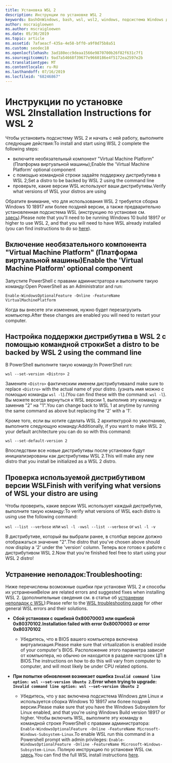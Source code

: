```yaml
---
title: Установка WSL 2
description: Инструкции по установке WSL 2
keywords: BashOnWindows, bash, wsl, wsl2, windows, подсистема Windows для Linux, windowssubsystem, ubuntu, debian, suse, windows 10, установка
author: mscraigloewen
ms.author: mscraigloewen
ms.date: 05/30/2019
ms.topic: article
ms.assetid: 7afaeacf-435a-4e58-bff0-a9f0d75b8a51
ms.custom: seodec18
ms.openlocfilehash: 3ad180ecc9deaa1566e9870700b26f82f631c7f1
ms.sourcegitcommit: 9ad7a54668f39677e9660186e4f5172ea2597e2b
ms.translationtype: MT
ms.contentlocale: ru-RU
ms.lasthandoff: 07/16/2019
ms.locfileid: "68246867"
---
```

# <a name="installation-instructions-for-wsl-2"></a><span data-ttu-id="badba-104">Инструкции по установке WSL 2</span><span class="sxs-lookup"><span data-stu-id="badba-104">Installation Instructions for WSL 2</span></span>

<span data-ttu-id="badba-105">Чтобы установить подсистему WSL 2 и начать с ней работу, выполните следующие действия:</span><span class="sxs-lookup"><span data-stu-id="badba-105">To install and start using WSL 2 complete the following steps:</span></span>

- <span data-ttu-id="badba-106">включите необязательный компонент "Virtual Machine Platform" (Платформа виртуальной машины);</span><span class="sxs-lookup"><span data-stu-id="badba-106">Enable the 'Virtual Machine Platform' optional component</span></span>
- <span data-ttu-id="badba-107">с помощью командной строки задайте поддержку дистрибутива в WSL 2;</span><span class="sxs-lookup"><span data-stu-id="badba-107">Set a distro to be backed by WSL 2 using the command line</span></span>
- <span data-ttu-id="badba-108">проверьте, какие версии WSL используют ваши дистрибутивы.</span><span class="sxs-lookup"><span data-stu-id="badba-108">Verify what versions of WSL your distros are using</span></span>

<span data-ttu-id="badba-109">Обратите внимание, что для использования WSL 2 требуется сборка Windows 10 18917 или более поздней версии, а также предварительно установленная подсистема WSL (инструкцию по установке см. [здесь](./install-win10.md)).</span><span class="sxs-lookup"><span data-stu-id="badba-109">Please note that you'll need to be running Windows 10 build 18917 or higher to use WSL 2, and that you will need to have WSL already installed (you can find instructions to do so [here](./install-win10.md)).</span></span> 

## <a name="enable-the-virtual-machine-platform-optional-component"></a><span data-ttu-id="badba-110">Включение необязательного компонента "Virtual Machine Platform" (Платформа виртуальной машины)</span><span class="sxs-lookup"><span data-stu-id="badba-110">Enable the 'Virtual Machine Platform' optional component</span></span>

<span data-ttu-id="badba-111">Запустите PowerShell с правами администратора и выполните такую команду:</span><span class="sxs-lookup"><span data-stu-id="badba-111">Open PowerShell as an Administrator and run:</span></span>

`Enable-WindowsOptionalFeature -Online -FeatureName VirtualMachinePlatform`

<span data-ttu-id="badba-112">Когда вы внесете эти изменения, нужно будет перезагрузить компьютер.</span><span class="sxs-lookup"><span data-stu-id="badba-112">After these changes are enabled you will need to restart your computer.</span></span>

## <a name="set-a-distro-to-be-backed-by-wsl-2-using-the-command-line"></a><span data-ttu-id="badba-113">Настройка поддержки дистрибутива в WSL 2 с помощью командной строки</span><span class="sxs-lookup"><span data-stu-id="badba-113">Set a distro to be backed by WSL 2 using the command line</span></span>

<span data-ttu-id="badba-114">В PowerShell выполните такую команду:</span><span class="sxs-lookup"><span data-stu-id="badba-114">In PowerShell run:</span></span>

`wsl --set-version <Distro> 2`

<span data-ttu-id="badba-115">Замените `<Distro>` фактическим именем дистрибутива</span><span class="sxs-lookup"><span data-stu-id="badba-115">and make sure to replace `<Distro>` with the actual name of your distro.</span></span> <span data-ttu-id="badba-116">(узнать имя можно с помощью команды `wsl -l`).</span><span class="sxs-lookup"><span data-stu-id="badba-116">(You can find these with the command: `wsl -l`).</span></span> <span data-ttu-id="badba-117">Вы можете всегда вернуться к WSL версии 1, выполнив эту команду и заменив "2" на "1".</span><span class="sxs-lookup"><span data-stu-id="badba-117">You can change back to WSL 1 at anytime by running the same command as above but replacing the '2' with a '1'.</span></span>

<span data-ttu-id="badba-118">Кроме того, если вы хотите сделать WSL 2 архитектурой по умолчанию, выполните следующую команду:</span><span class="sxs-lookup"><span data-stu-id="badba-118">Additionally, if you want to make WSL 2 your default architecture you can do so with this command:</span></span>

`wsl --set-default-version 2`

<span data-ttu-id="badba-119">Впоследствии все новые дистрибутивы после установки будут инициализированы как дистрибутивы WSL 2.</span><span class="sxs-lookup"><span data-stu-id="badba-119">This will make any new distro that you install be initialized as a WSL 2 distro.</span></span>

## <a name="finish-with-verifying-what-versions-of-wsl-your-distro-are-using"></a><span data-ttu-id="badba-120">Проверка используемой дистрибутивом версии WSL</span><span class="sxs-lookup"><span data-stu-id="badba-120">Finish with verifying what versions of WSL your distro are using</span></span>

<span data-ttu-id="badba-121">Чтобы проверить, какие версии WSL использует каждый дистрибутив, выполните такую команду:</span><span class="sxs-lookup"><span data-stu-id="badba-121">To verify what versions of WSL each distro is using use the following command:</span></span>

<span data-ttu-id="badba-122">`wsl --list --verbose` или `wsl -l -v`</span><span class="sxs-lookup"><span data-stu-id="badba-122">`wsl --list --verbose` or `wsl -l -v`</span></span>

<span data-ttu-id="badba-123">В дистрибутиве, который вы выбрали ранее, в столбце версии должно отображаться значение "2".</span><span class="sxs-lookup"><span data-stu-id="badba-123">The distro that you've chosen above should now display a '2' under the 'version' column.</span></span> <span data-ttu-id="badba-124">Теперь все готово к работе с дистрибутивом WSL 2.</span><span class="sxs-lookup"><span data-stu-id="badba-124">Now that you're finished feel free to start using your WSL 2 distro!</span></span> 

## <a name="troubleshooting"></a><span data-ttu-id="badba-125">Устранение неполадок:</span><span class="sxs-lookup"><span data-stu-id="badba-125">Troubleshooting:</span></span> 

<span data-ttu-id="badba-126">Ниже перечислены возможные ошибки при установке WSL 2 и способы их устранения</span><span class="sxs-lookup"><span data-stu-id="badba-126">Below are related errors and suggested fixes when installing WSL 2.</span></span> <span data-ttu-id="badba-127">(дополнительные сведения см. в статье об [устранении неполадок с WSL](troubleshooting.md)):</span><span class="sxs-lookup"><span data-stu-id="badba-127">Please refer to the [WSL troubleshooting page](troubleshooting.md) for other general WSL errors and their solutions.</span></span>

* <span data-ttu-id="badba-128">**Сбой установки с ошибкой 0x80070003 или ошибкой 0x80370102.**</span><span class="sxs-lookup"><span data-stu-id="badba-128">**Installation failed with error 0x80070003 or error 0x80370102**</span></span>
    * <span data-ttu-id="badba-129">Убедитесь, что в BIOS вашего компьютера включена виртуализация.</span><span class="sxs-lookup"><span data-stu-id="badba-129">Please make sure that virtualization is enabled inside of your computer's BIOS.</span></span> <span data-ttu-id="badba-130">Расположение этого параметра зависит от компьютера, но обычно он находится в разделе настроек ЦП в BIOS.</span><span class="sxs-lookup"><span data-stu-id="badba-130">The instructions on how to do this will vary from computer to computer, and will most likely be under CPU related options.</span></span>
   
* <span data-ttu-id="badba-131">**При попытке обновления возникает ошибка `Invalid command line option: wsl --set-version Ubuntu 2`.**</span><span class="sxs-lookup"><span data-stu-id="badba-131">**Error when trying to upgrade: `Invalid command line option: wsl --set-version Ubuntu 2`**</span></span>
    * <span data-ttu-id="badba-132">Убедитесь, что у вас включена подсистема Windows для Linux и используется сборка Windows 10 18917 или более поздней версии.</span><span class="sxs-lookup"><span data-stu-id="badba-132">Please make sure that you have the Windows Subsystem for Linux enabled, and that you're using Windows Build version 18917 or higher.</span></span> <span data-ttu-id="badba-133">Чтобы включить WSL, выполните эту команду в командной строке PowerShell с правами администратора: `Enable-WindowsOptionalFeature -Online -FeatureName Microsoft-Windows-Subsystem-Linux`.</span><span class="sxs-lookup"><span data-stu-id="badba-133">To enable WSL run this command in a Powershell prompt with admin privileges: `Enable-WindowsOptionalFeature -Online -FeatureName Microsoft-Windows-Subsystem-Linux`.</span></span> <span data-ttu-id="badba-134">Полную инструкцию по установке WSL см. [здесь](./install-win10.md).</span><span class="sxs-lookup"><span data-stu-id="badba-134">You can find the full WSL install instructions [here](./install-win10.md).</span></span>